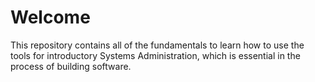 # Welcome

This repository contains all of the fundamentals to learn
how to use the tools for introductory Systems Administration, which
is essential in the process of building software.

